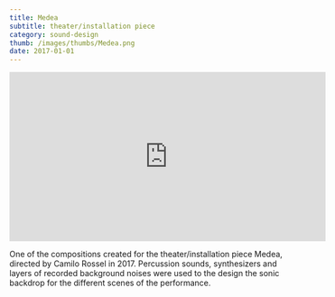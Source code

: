 ```yaml
---
title: Medea
subtitle: theater/installation piece
category: sound-design
thumb: /images/thumbs/Medea.png
date: 2017-01-01
---
```


<iframe width="560" height="300" scrolling="no" frameborder="no" allow="autoplay" src="https://w.soundcloud.com/player/?url=https%3A//api.soundcloud.com/tracks/530608704&color=%23ff5500&auto_play=false&hide_related=false&show_comments=true&show_user=true&show_reposts=false&show_teaser=true&visual=true"></iframe>

One of the compositions created for the theater/installation piece Medea, directed by Camilo Rossel in 2017. Percussion sounds, synthesizers and layers of recorded background noises were used to the design the sonic backdrop for the different scenes of the performance.
